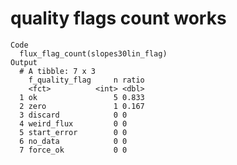 # quality flags count works

    Code
      flux_flag_count(slopes30lin_flag)
    Output
      # A tibble: 7 x 3
        f_quality_flag     n ratio
        <fct>          <int> <dbl>
      1 ok                 5 0.833
      2 zero               1 0.167
      3 discard            0 0    
      4 weird_flux         0 0    
      5 start_error        0 0    
      6 no_data            0 0    
      7 force_ok           0 0    


